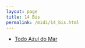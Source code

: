 ```yaml
---
layout: page
title: 14 Bis
permalink: /midi/14_bis.html
---
```


* [Todo Azul do Mar](http://www.victor3d.com.br/midi/Azudomar.mid)